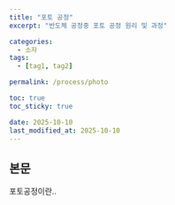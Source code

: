 ```yaml
---
title: "포토 공정"
excerpt: "반도체 공정중 포토 공정 원리 및 과정"

categories:
  - 소자
tags:
  - [tag1, tag2]

permalink: /process/photo

toc: true
toc_sticky: true

date: 2025-10-10
last_modified_at: 2025-10-10
---
```


## 본문

포토공정이란..




